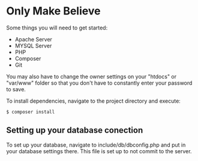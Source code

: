 
Only Make Believe
====================

Some things you will need to get started:

 - Apache Server
 - MYSQL Server
 - PHP
 - Composer
 - Git

You may also have to change the owner settings on your 
"htdocs" or "var/www" folder so that you don't have to 
constantly enter your password to save.

To install dependencies, navigate to the project 
directory and execute:

```
$ composer install
```

## Setting up your database conection ##

To set up your database, navigate to include/db/dbconfig.php 
and put in your database settings there.
This file is set up to not commit to the server.
